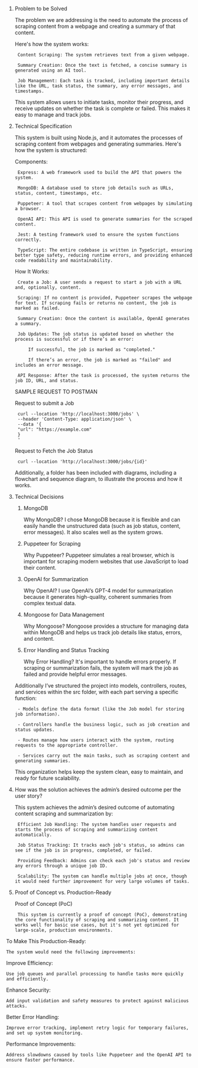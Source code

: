 1. Problem to be Solved

    The problem we are addressing is the need to automate the process of scraping content from a webpage and creating a summary of that content. 

    Here's how the system works:

        Content Scraping: The system retrieves text from a given webpage.

        Summary Creation: Once the text is fetched, a concise summary is generated using an AI tool.
        
        Job Management: Each task is tracked, including important details like the URL, task status, the summary, any error messages, and timestamps.

    This system allows users to initiate tasks, monitor their progress, and receive updates on whether the task is complete or failed. This makes it easy to manage and track jobs.

2. Technical Specification

    This system is built using Node.js, and it automates the processes of scraping content from webpages and generating summaries. Here's how the system is structured:
    
    Components:

        Express: A web framework used to build the API that powers the system.

        MongoDB: A database used to store job details such as URLs, status, content, timestamps, etc.

        Puppeteer: A tool that scrapes content from webpages by simulating a browser.

        OpenAI API: This API is used to generate summaries for the scraped content.

        Jest: A testing framework used to ensure the system functions correctly.

        TypeScript: The entire codebase is written in TypeScript, ensuring better type safety, reducing runtime errors, and providing enhanced code readability and maintainability.

    How It Works:

        Create a Job: A user sends a request to start a job with a URL and, optionally, content.

        Scraping: If no content is provided, Puppeteer scrapes the webpage for text. If scraping fails or returns no content, the job is marked as failed.

        Summary Creation: Once the content is available, OpenAI generates a summary.

        Job Updates: The job status is updated based on whether the process is successful or if there’s an error:

            If successful, the job is marked as "completed."
            
            If there’s an error, the job is marked as "failed" and includes an error message.
        
        API Response: After the task is processed, the system returns the job ID, URL, and status.
    
    SAMPLE REQUEST TO POSTMAN

    Request to submit a Job

        curl --location 'http://localhost:3000/jobs' \
        --header 'Content-Type: application/json' \
        --data '{
        "url": "https://example.com"
        }
        '

    Request to Fetch the Job Status 

        curl --location 'http://localhost:3000/jobs/{id}'
    
    Additionally, a folder has been included with diagrams, including a flowchart and sequence diagram, to illustrate the process and how it works.

3. Technical Decisions

    1. MongoDB

        Why MongoDB? I chose MongoDB because it is flexible and can easily handle the unstructured data (such as job status, content, error messages). It also scales well as the system grows.

    2. Puppeteer for Scraping

        Why Puppeteer? Puppeteer simulates a real browser, which is important for scraping modern websites that use JavaScript to load their content.

    3. OpenAI for Summarization

        Why OpenAI? I use OpenAI’s GPT-4 model for summarization because it generates high-quality, coherent summaries from complex textual data.

    4. Mongoose for Data Management

        Why Mongoose? Mongoose provides a structure for managing data within MongoDB and helps us track job details like status, errors, and content.

    5. Error Handling and Status Tracking
    
        Why Error Handling? It's important to handle errors properly. If scraping or summarization fails, the system will mark the job as failed and provide helpful error messages.

    Additionally I’ve structured the project into models, controllers, routes, and services within the src folder, with each part serving a specific function:

        - Models define the data format (like the Job model for storing job information).

        - Controllers handle the business logic, such as job creation and status updates.

        - Routes manage how users interact with the system, routing requests to the appropriate controller.

        - Services carry out the main tasks, such as scraping content and generating summaries.

    This organization helps keep the system clean, easy to maintain, and ready for future scalability.

4. How was the solution achieves the admin’s desired outcome per the user story?

    This system achieves the admin’s desired outcome of automating content scraping and summarization by:

        Efficient Job Handling: The system handles user requests and starts the process of scraping and summarizing content automatically.

        Job Status Tracking: It tracks each job's status, so admins can see if the job is in progress, completed, or failed.

        Providing Feedback: Admins can check each job's status and review any errors through a unique job ID.

        Scalability: The system can handle multiple jobs at once, though it would need further improvement for very large volumes of tasks.

5. Proof of Concept vs. Production-Ready

    Proof of Concept (PoC)

        This system is currently a proof of concept (PoC), demonstrating the core functionality of scraping and summarizing content. It works well for basic use cases, but it's not yet optimized for large-scale, production environments.

To Make This Production-Ready:

    The system would need the following improvements:

Improve Efficiency:

    Use job queues and parallel processing to handle tasks more quickly and efficiently.

Enhance Security:

    Add input validation and safety measures to protect against malicious attacks.

Better Error Handling:

    Improve error tracking, implement retry logic for temporary failures, and set up system monitoring.

Performance Improvements:

    Address slowdowns caused by tools like Puppeteer and the OpenAI API to ensure faster performance.
